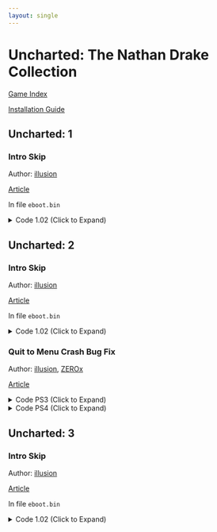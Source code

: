 ```yaml
---
layout: single
---
```


# Uncharted: The Nathan Drake Collection

[Game Index](/patch/#patches)

[Installation Guide](https://illusion0001.github.io/install-instructions/)

## Uncharted: 1

### Intro Skip

Author: [illusion](https://twitter.com/illusion0002)

[Article](https://illusion0001.github.io/patches/2022/02/05/uncharted-tlou-introskips/)

In file `eboot.bin`

<details>
<summary>Code 1.02 (Click to Expand)</summary>

{% highlight yml %}
- game: "Uncharted: 1"
  app_ver: "01.02"
  patch_ver: "1.0"
  name: "Intro Skip"
  author: "illusion"
  note:
  arch: generic_orbis
  enabled: False # Todo: move this to a separate file
  patch_list:
        - [ bytes, 0x960A17, "01" ]
{% endhighlight %}

</details>

## Uncharted: 2

### Intro Skip

Author: [illusion](https://twitter.com/illusion0002)

[Article](https://illusion0001.github.io/patches/2022/02/05/uncharted-tlou-introskips/)

In file `eboot.bin`

<details>
<summary>Code 1.02 (Click to Expand)</summary>

{% highlight yml %}
- game: "Uncharted: 2"
  app_ver: "01.02"
  patch_ver: "1.0"
  name: "Intro Skip"
  author: "illusion"
  note:
  arch: generic_orbis
  enabled: False # Todo: move this to a separate file
  patch_list:
        - [ bytes, 0x1061E94, "01" ]
{% endhighlight %}

</details>

### Quit to Menu Crash Bug Fix

Author: [illusion](https://twitter.com/illusion0002), [ZEROx](https://github.com/Xcedf)

[Article](https://illusion0001.github.io/patches/2021/02/18/uc2-quit-menu-bug-fix/)

<details>
<summary>Code PS3 (Click to Expand)</summary>

{% highlight none %}
PS3 Version

1.00

80 4B 00 04 4E 80 04 21 E8 41 00 28 78 7C 00 20 A0 1C 04 B4

to

80 4B 00 04 4E 80 04 21 E8 41 00 28 78 7C 00 20 48 50 E8 E9

38 A0 FF FF 80 DE 81 A0 C0 3E 82 68 78 A5 00 20 C0 5E 81 98 4B FC 04 B5 60 00 00 00 FC 00 98 90

to

2F 9C 00 00 40 9E 00 0C 38 00 00 01 48 00 00 08 A0 1C 04 B4 4E 80 00 20 60 00 00 00 FC 00 98 90

1.09

80 4B 00 04 4E 80 04 21 E8 41 00 28 78 7C 00 20 A0 1C 04 B4

to

80 4B 00 04 4E 80 04 21 E8 41 00 28 78 7C 00 20 48 8C E3 01

2C 42 2C 25 73 2C 20 30 30 30 2C 20 25 73 0A 00 00 00 00 00 00 00 00 00 00 00 00 00 00 00 00 00 00 00 00 00 00 00 00 00 00 00 00 00

to

2C 42 2C 25 73 2C 20 30 30 30 2C 20 25 73 0A 00 2F 9C 00 00 40 9E 00 0C 38 00 00 01 48 00 00 08 A0 1C 04 B4 4E 80 00 20 00 00 00 00
{% endhighlight %}

</details>

<details>
<summary>Code PS4 (Click to Expand)</summary>

{% highlight none %}
1.00

from

66 41 83 BF 20 06 00 00 00 7E 5A

to

E8 87 CC 61 00 90 90 90 90 7E 5A

from

48 89 E5 41 56 53 49 89 F6 48 89 FB 48 8B 4B 08 48 8B 43 10 48 29 C1 48 C1 E9 02 83 F9 02 77

to

49 83 FF 00 0F 85 09 00 00 00 48 C7 C7 01 00 00 00 EB 07 49 8D BF 20 06 00 00 48 83 FF 00 C3

1.02

Needs porting!
{% endhighlight %}

</details>

## Uncharted: 3

### Intro Skip

Author: [illusion](https://twitter.com/illusion0002)

[Article](https://illusion0001.github.io/patches/2022/02/05/uncharted-tlou-introskips/)

In file `eboot.bin`

<details>
<summary>Code 1.02 (Click to Expand)</summary>

{% highlight yml %}
- game: "Uncharted: 3"
  app_ver: "01.02"
  patch_ver: "1.0"
  name: "Intro Skip"
  author: "illusion"
  note:
  arch: generic_orbis
  enabled: False # Todo: move this to a separate file
  patch_list:
        - [ bytes, 0x5691D6, "00" ]
{% endhighlight %}

</details>
